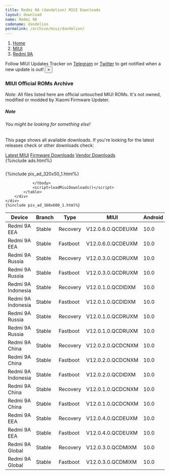 ```yaml
---
title: Redmi 9A (dandelion) MIUI Downloads
layout: download
name: Redmi 9A
codename: dandelion
permalink: /archive/miui/dandelion/
---
```

<nav aria-label="breadcrumb">
    <ol class="breadcrumb">
        <li class="breadcrumb-item"><a href="/">Home</a></li>
        <li class="breadcrumb-item"><a href="/miui/">MIUI</a></li>
        <li class="breadcrumb-item active" aria-current="page"><a href="/miui/dandelion/">Redmi 9A</a></li>
    </ol>
</nav>
<div class="alert alert-primary alert-dismissible fade show" role="alert">
    Follow MIUI Updates Tracker on <a href="https://t.me/MIUIUpdatesTracker" class="alert-link">Telegram</a>
     or <a href="https://twitter.com/MiFwUpdater" class="alert-link">Twitter</a> to get notified when a new update is out!
    <button type="button" class="close" data-dismiss="alert" aria-label="Close">
        <span aria-hidden="true">&times;</span>
    </button>
</div>

### MIUI Official ROMs Archive
*Note*: All files listed here are official untouched MIUI ROMs. It's not owned, modified or modded by Xiaomi Firmware Updater.
<div class="card">
  <div class="card-body">
    <h5 class="card-title">Note</h5>
    <h6 class="card-subtitle mb-2 text-muted">You might be looking for something else!</h6>
    <p class="card-text">This page shows all available downloads.
     If you're looking for the latest releases check or other downloads check:</p>
    <a href="/miui/dandelion/" class="card-link">Latest MIUI</a>
    <a href="/firmware/dandelion/" class="card-link">Firmware Downloads</a>
    <a href="/vendor/dandelion/" class="card-link">Vendor Downloads</a>
  </div>
</div>
{%include ads.html%}
<div class="row justify-content-center">
    <div class="col-10">
        <div class="table-responsive-md" style="margin-top: 25px;">
            {%include pix_ad_320x50_1.html%}
            <table id="miui" class="display dt-responsive nowrap compact table table-striped table-hover table-sm">
                <thead class="thead-dark">
                    <tr>
                        <th data-ref="device">Device</th>
                        <th data-ref="branch">Branch</th>
                        <th data-ref="type">Type</th>
                        <th data-ref="miui">MIUI</th>
                        <th data-ref="android">Android</th>
                        <th data-ref="size">Size</th>
                        <th data-ref="size">Date</th>
                        <th data-ref="link">Link</th>
                    </tr>
                </thead>
                <tbody>
                <tr><td>Redmi 9A EEA</td><td>Stable</td><td>Recovery</td><td>V12.0.6.0.QCDEUXM</td><td>10.0</td><td>1.7 GB</td><td>2020-08-21</td><td><a href="/miui/dandelion/stable/V12.0.6.0.QCDEUXM/">Download</a></td></tr>
<tr><td>Redmi 9A EEA</td><td>Stable</td><td>Fastboot</td><td>V12.0.6.0.QCDEUXM</td><td>10.0</td><td>3.3 GB</td><td>2020-08-15</td><td><a href="/miui/dandelion/stable/V12.0.6.0.QCDEUXM/">Download</a></td></tr>
<tr><td>Redmi 9A Russia</td><td>Stable</td><td>Recovery</td><td>V12.0.3.0.QCDRUXM</td><td>10.0</td><td>1.6 GB</td><td>2020-08-21</td><td><a href="/miui/dandelion/stable/V12.0.3.0.QCDRUXM/">Download</a></td></tr>
<tr><td>Redmi 9A Russia</td><td>Stable</td><td>Fastboot</td><td>V12.0.3.0.QCDRUXM</td><td>10.0</td><td>3.3 GB</td><td>2020-08-15</td><td><a href="/miui/dandelion/stable/V12.0.3.0.QCDRUXM/">Download</a></td></tr>
<tr><td>Redmi 9A Indonesia</td><td>Stable</td><td>Recovery</td><td>V12.0.1.0.QCDIDXM</td><td>10.0</td><td>1.7 GB</td><td>2020-08-20</td><td><a href="/miui/dandelion/stable/V12.0.1.0.QCDIDXM/">Download</a></td></tr>
<tr><td>Redmi 9A Indonesia</td><td>Stable</td><td>Fastboot</td><td>V12.0.1.0.QCDIDXM</td><td>10.0</td><td>3.1 GB</td><td>2020-07-06</td><td><a href="/miui/dandelion/stable/V12.0.1.0.QCDIDXM/">Download</a></td></tr>
<tr><td>Redmi 9A Russia</td><td>Stable</td><td>Recovery</td><td>V12.0.1.0.QCDRUXM</td><td>10.0</td><td>1.7 GB</td><td>2020-08-20</td><td><a href="/miui/dandelion/stable/V12.0.1.0.QCDRUXM/">Download</a></td></tr>
<tr><td>Redmi 9A Russia</td><td>Stable</td><td>Fastboot</td><td>V12.0.1.0.QCDRUXM</td><td>10.0</td><td>3.3 GB</td><td>2020-06-30</td><td><a href="/miui/dandelion/stable/V12.0.1.0.QCDRUXM/">Download</a></td></tr>
<tr><td>Redmi 9A China</td><td>Stable</td><td>Recovery</td><td>V12.0.2.0.QCDCNXM</td><td>10.0</td><td>2.0 GB</td><td>2020-08-19</td><td><a href="/miui/dandelion/stable/V12.0.2.0.QCDCNXM/">Download</a></td></tr>
<tr><td>Redmi 9A China</td><td>Stable</td><td>Fastboot</td><td>V12.0.2.0.QCDCNXM</td><td>10.0</td><td>3.1 GB</td><td>2020-08-15</td><td><a href="/miui/dandelion/stable/V12.0.2.0.QCDCNXM/">Download</a></td></tr>
<tr><td>Redmi 9A Indonesia</td><td>Stable</td><td>Fastboot</td><td>V12.0.2.0.QCDIDXM</td><td>10.0</td><td>3.2 GB</td><td>2020-08-15</td><td><a href="/miui/dandelion/stable/V12.0.2.0.QCDIDXM/">Download</a></td></tr>
<tr><td>Redmi 9A China</td><td>Stable</td><td>Recovery</td><td>V12.0.1.0.QCDCNXM</td><td>10.0</td><td>1.9 GB</td><td>2020-08-07</td><td><a href="/miui/dandelion/stable/V12.0.1.0.QCDCNXM/">Download</a></td></tr>
<tr><td>Redmi 9A China</td><td>Stable</td><td>Fastboot</td><td>V12.0.1.0.QCDCNXM</td><td>10.0</td><td>2.8 GB</td><td>2020-07-14</td><td><a href="/miui/dandelion/stable/V12.0.1.0.QCDCNXM/">Download</a></td></tr>
<tr><td>Redmi 9A EEA</td><td>Stable</td><td>Recovery</td><td>V12.0.4.0.QCDEUXM</td><td>10.0</td><td>1.7 GB</td><td>2020-08-04</td><td><a href="/miui/dandelion/stable/V12.0.4.0.QCDEUXM/">Download</a></td></tr>
<tr><td>Redmi 9A EEA</td><td>Stable</td><td>Fastboot</td><td>V12.0.4.0.QCDEUXM</td><td>10.0</td><td>3.3 GB</td><td>2020-07-25</td><td><a href="/miui/dandelion/stable/V12.0.4.0.QCDEUXM/">Download</a></td></tr>
<tr><td>Redmi 9A Global</td><td>Stable</td><td>Recovery</td><td>V12.0.3.0.QCDMIXM</td><td>10.0</td><td>1.6 GB</td><td>2020-07-21</td><td><a href="/miui/dandelion/stable/V12.0.3.0.QCDMIXM/">Download</a></td></tr>
<tr><td>Redmi 9A Global</td><td>Stable</td><td>Fastboot</td><td>V12.0.3.0.QCDMIXM</td><td>10.0</td><td>3.1 GB</td><td>2020-07-14</td><td><a href="/miui/dandelion/stable/V12.0.3.0.QCDMIXM/">Download</a></td></tr>

                </tbody>
                <script>loadMiuiDownloads()</script>
            </table>
        </div>
    </div>
    {%include pix_ad_160x600_1.html%}
</div>
